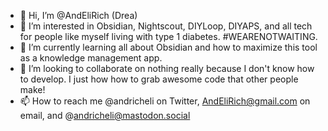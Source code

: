 - 👋 Hi, I’m @AndEliRich (Drea)
- 👀 I’m interested in Obsidian, Nightscout, DIYLoop, DIYAPS, and all tech for people like myself living with type 1 diabetes. #WEARENOTWAITING.
- 🌱 I’m currently learning all about Obsidian and how to maximize this tool as a knowledge management app. 
- 💞️ I’m looking to collaborate on nothing really because I don't know how to develop. I just how how to grab awesome code that other people make! 
- 📫 How to reach me @andricheli on Twitter, AndEliRich@gmail.com on email, and @andricheli@mastodon.social

<!---
AndEliRich/AndEliRich is a ✨ special ✨ repository because its `README.md` (this file) appears on your GitHub profile.
You can click the Preview link to take a look at your changes.
--->
